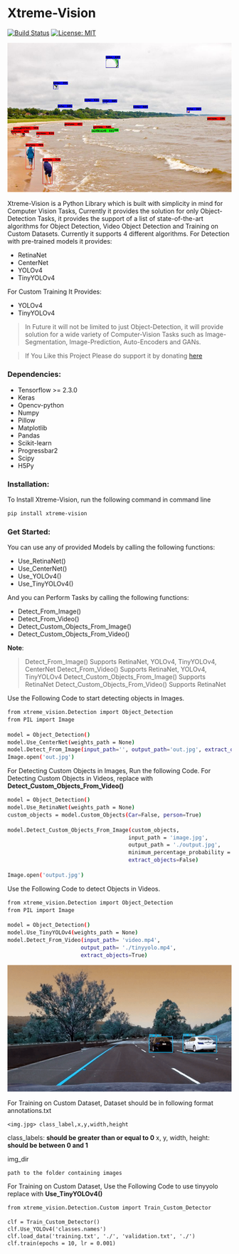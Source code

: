 # Xtreme-Vision

[![Build Status](https://camo.githubusercontent.com/6446a7907a4d4f8de024ec85750feb07d7914658/68747470733a2f2f696d672e736869656c64732e696f2f62616467652f70617472656f6e2d646f6e6174652d79656c6c6f772e737667)](https://patreon.com/adeelintizar) [![License: MIT](https://img.shields.io/badge/License-MIT-yellow.svg)](LICENSE.txt)

![](assets/output.png)

Xtreme-Vision is a Python Library which is built with simplicity in mind for Computer Vision Tasks, Currently it provides the solution for only Object-Detection Tasks, it provides the support of a list of state-of-the-art algorithms for Object Detection, Video Object Detection and Training on Custom Datasets. Currently it supports 4 different algorithms. For Detection with pre-trained models it provides:

  - RetinaNet
  - CenterNet
  - YOLOv4
  - TinyYOLOv4

For Custom Training It Provides:
  - YOLOv4
  - TinyYOLOv4

>In Future it will not be limited to just Object-Detection, it will provide solution for a wide variety of Computer-Vision Tasks such as Image-Segmentation, Image-Prediction, Auto-Encoders and GANs.

>If You Like this Project Please do support it by donating [here](https://patreon.com/adeelintizar)


### Dependencies:
  - Tensorflow >= 2.3.0
  - Keras
  - Opencv-python
  - Numpy
  - Pillow
  - Matplotlib
  - Pandas
  - Scikit-learn
  - Progressbar2
  - Scipy
  - H5Py

### Installation:
To Install Xtreme-Vision, run the following command in command line
 ```bash
pip install xtreme-vision
```
### Get Started:

You can use any of provided Models by calling the following functions:
  - Use_RetinaNet()
  - Use_CenterNet()
  - Use_YOLOv4()
  - Use_TinyYOLOv4()

And you can Perform Tasks by calling the following functions:
  - Detect_From_Image()
  - Detect_From_Video()
  - Detect_Custom_Objects_From_Image()
  - Detect_Custom_Objects_From_Video()

**Note**:
>Detect_From_Image() Supports RetinaNet, YOLOv4, TinyYOLOv4, CenterNet
Detect_From_Video() Supports RetinaNet, YOLOv4, TinyYOLOv4
Detect_Custom_Objects_From_Image() Supports RetinaNet
Detect_Custom_Objects_From_Video() Supports RetinaNet
 
 Use the Following Code to start detecting objects in Images.
 ```bash
from xtreme_vision.Detection import Object_Detection
from PIL import Image

model = Object_Detection()
model.Use_CenterNet(weights_path = None)
model.Detect_From_Image(input_path='', output_path='out.jpg', extract_objects=False)
Image.open('out.jpg')
```

For Detecting Custom Objects in Images, Run the following Code.
For Detecting Custom Objects in Videos, replace with **Detect_Custom_Objects_From_Video()**

 ```bash
model = Object_Detection()
model.Use_RetinaNet(weights_path = None)
custom_objects = model.Custom_Objects(Car=False, person=True)

model.Detect_Custom_Objects_From_Image(custom_objects, 
                                       input_path = 'image.jpg',
                                       output_path = './output.jpg', 
                                       minimum_percentage_probability = 0.2,
                                       extract_objects=False)

Image.open('output.jpg')
```

Use the Following Code to detect Objects in Videos.
 ```bash
from xtreme_vision.Detection import Object_Detection
from PIL import Image

model = Object_Detection()
model.Use_TinyYOLOv4(weights_path = None)
model.Detect_From_Video(input_path= 'video.mp4', 
                        output_path= './tinyyolo.mp4',
                        extract_objects=True)
```
![](assets/out.gif)

For Training on Custom Dataset, Dataset should be in following format
annotations.txt
```
<img.jpg> class_label,x,y,width,height
```
class_labels: **should be greater than or equal to 0**
x, y, width, height: **should be between 0 and 1**

img_dir
```
path to the folder containing images
```
For Training on Custom Dataset, Use the Following Code
to use tinyyolo replace with **Use_TinyYOLOv4()**
```
from xtreme_vision.Detection.Custom import Train_Custom_Detector

clf = Train_Custom_Detector()
clf.Use_YOLOv4('classes.names')
clf.load_data('training.txt', './', 'validation.txt', './')
clf.train(epochs = 10, lr = 0.001)
```

